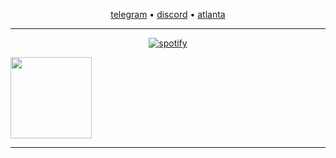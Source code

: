 <!-- XLITUS URLS -->

[utelegram]:     https://t.me/xLituss
[udiscord]:      https://discord.gg/JHTjkF4KnB
[ubtc]:          bc1qjc0d4qgzjmqvl93hv8qwncswqz0dt49um5vcn9
[ueth]:          0xC9bC30C3A9A79CdECf5e1eb1F16BE017E4677017
[uatlanta]:      https://github.com/atlanta-k
[uspotify]:      https://open.spotify.com/user/31t4h262rp3lt6d5xjg34hbawkta

<div align="center">

<!-- XLITUS ANSI PFP -->

<!--  <img src="https://github.com/xlitus/xlitus/assets/140287817/4c3ef07a-0d33-4a7a-b6c4-226fa3af1671" widht=100px height=350px align=left> -->

<!-- XLITUS LINKS -->

[telegram][utelegram] • [discord][udiscord] • [atlanta][uatlanta]

---

<!-- XLITUS SPOTIFY -->

[![spotify](https://spotify-github-profile.vercel.app/api/view?uid=31t4h262rp3lt6d5xjg34hbawkta&cover_image=true&theme=natemoo-re&show_offline=false&background_color=000000&interchange=true&bar_color=000000&bar_color_cover=true)][uspotify]

<p style="text-align:left;"><img src="https://github-contributor-stats.vercel.app/api?username=xLitus&amp;limit=5&amp;theme=dark&amp;combine_all_yearly_contributions=true" height="130px"></p>

---
